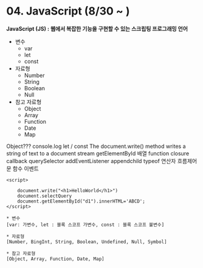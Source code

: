 # 04. JavaScript (8/30 ~ )
**JavaScript (JS) : 웹에서 복잡한 기능을 구현할 수 있는 스크립팅 프로그래밍 언어**
* 변수
  * var
  * let
  * const
* 자료형
  * Number
  * String
  * Boolean
  * Null
* 참고 자료형
  * Object
  * Array
  * Function
  * Date
  * Map
 
Object???
console.log
let / const
The document.write() method writes a string of text to a document stream
getElementById
배열
function
closure
callback
querySelector
addEventListener
appendchild
typeof
연산자
흐름제어문
함수
이벤트
```
<script>

    document.write("<h1>HelloWorld</h1>")
    document.selectQuery
    document.getElementById("d1").innerHTML='ABCD';
</script>
```
```
* 변수
[var: 가변수, let : 블록 스코프 가변수, const : 블록 스코프 불변수]

* 자료형
[Number, BingInt, String, Boolean, Undefined, Null, Symbol]

* 참고 자료형
[Object, Array, Function, Date, Map]
```
